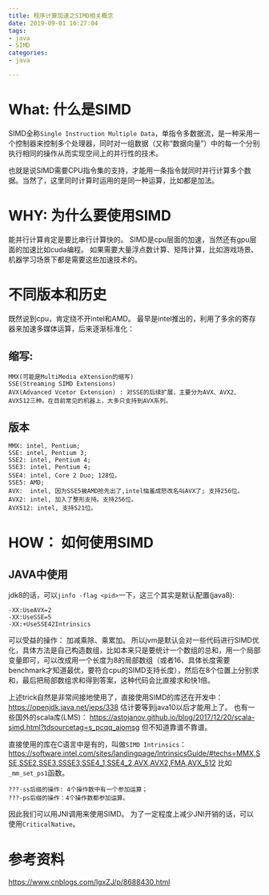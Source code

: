 ```yaml
---
title: 程序计算加速之SIMD相关概念
date: 2019-09-01 16:27:04
tags:
- java
- SIMD
categories: 
- java

---
```


# What: 什么是SIMD
SIMD全称`Single Instruction Multiple Data`，单指令多数据流，是一种采用一个控制器来控制多个处理器，同时对一组数据（又称“数据向量”）中的每一个分别执行相同的操作从而实现空间上的并行性的技术。

也就是说SIMD需要CPU指令集的支持，才能用一条指令就同时并行计算多个数据。当然了，这里同时计算时运用的是同一种运算，比如都是加法。

# WHY: 为什么要使用SIMD
能并行计算肯定是要比串行计算快的。
SIMD是cpu层面的加速，当然还有gpu层面的加速比如cuda编程。
如果需要大量浮点数计算、矩阵计算，比如游戏场景、机器学习场景下都是需要这些加速技术的。

# 不同版本和历史
既然说到cpu，肯定绕不开intel和AMD。
最早是intel推出的，利用了多余的寄存器来加速多媒体运算，后来逐渐标准化：

## 缩写:
```
MMX(可能是MultiMedia eXtension的缩写)
SSE(Streaming SIMD Extensions)
AVX(Advanced Vcetor Extension) : 对SSE的后续扩展，主要分为AVX、AVX2、AVX512三种。在目前常见的机器上，大多只支持到AVX系列。
```
## 版本

```
MMX: intel, Pentium;
SSE: intel, Pentium 3;
SSE2: intel, Pentium 4;
SSE3: intel, Pentium 4;
SSE4: intel, Core 2 Duo; 128位。
SSE5: AMD;
AVX:  intel, 因为SSE5被AMD抢先出了,intel恼羞成怒改名叫AVX了; 支持256位。
AVX2: intel, 加入了整形支持。支持256位。
AVX512: intel, 支持521位。
```

# HOW： 如何使用SIMD
## JAVA中使用
jdk8的话，可以`jinfo -flag <pid>`一下，这三个其实是默认配置(java8):
```
-XX:UseAVX=2
-XX:UseSSE=5
-XX:+UseSSE42Intrinsics
```

可以受益的操作：
加减乘除、乘累加。
所以jvm是默认会对一些代码进行SIMD优化，具体方法是自己构造数组，比如本来只是要统计一个数组的总和，用一个局部变量即可，可以改成用一个长度为8的局部数组（或者16、具体长度需要benchmark才知道最优，要符合cpu的SIMD支持长度），然后在8个位置上分别求和，最后把局部数组求和得到答案，这种代码会比直接求和快1倍。

上述trick自然是非常间接地使用了，直接使用SIMD的库还在开发中：
https://openjdk.java.net/jeps/338
估计要等到java10以后才能用上了。
也有一些国外的scala库(LMS)： https://astojanov.github.io/blog/2017/12/20/scala-simd.html?tdsourcetag=s_pcqq_aiomsg
但不知道靠谱不靠谱。


直接使用的库在C语言中是有的，叫做`SIMD Intrinsics`：
https://software.intel.com/sites/landingpage/IntrinsicsGuide/#techs=MMX,SSE,SSE2,SSE3,SSSE3,SSE4_1,SSE4_2,AVX,AVX2,FMA,AVX_512
比如`_mm_set_ps1`函数。
```
???-ss后缀的操作: 4个操作数中有一个参加运算；
???-ps后缀的操作：4个操作数都参加运算。
```
因此我们可以用JNI调用来使用SIMD。
为了一定程度上减少JNI开销的话，可以使用`CriticalNative`。


# 参考资料
https://www.cnblogs.com/lgxZJ/p/8688430.html